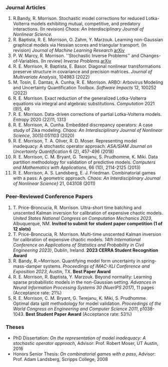 ### Journal Articles
1. R.Bandy, R. Morrison. Stochastic model corrections for reduced Lotka-Volterra models exhibiting mutual, competitive, and predatory interactions. 
(In revision) *Chaos: An Interdisciplinary Journal of Nonlinear Science.*   
1. R. Baptista, R. E. Morrison, O. Zahm, Y. Marzouk. Learning non-Gaussian graphical
    models via Hessian scores and triangular transport. (In revision) *Journal of Machine Learning Research*
   [arXiv](arxiv.org/abs/2101.03093)
1. P. W. Marcy, R. Morrison. ''Stochastic Inverse Problems'' and
    Changes-of-Variables.
    (In review) *Inverse Problems*
    [arXiv](arxiv.org/abs/2211.15730)  
1. R. E. Morrison, R. Baptista, E. Basor. Diagonal nonlinear transformations preserve
    structure in covariance and precision matrices. *Journal of Multivariate Analysis*, 104983 (2022)  
1. M. Tosin, E. Dantas, A. Cunha, R. E. Morrison. ARBO: Arbovirus Modeling and Uncertainty
    Quantification Toolbox. *Software Impacts* 12, 100252 (2022)  
1. R. E. Morrison. Exact reduction of the generalized Lotka-Volterra
    equations via integral and algebraic substitutions. *Computation* 2021 (9)5, 49  
1. R. E. Morrison. Data-driven corrections of partial Lotka-Volterra models.
    *Entropy* 2020 (22)11, 1313  
1. R. E. Morrison, A. Cunha. Embedded discrepancy operators: A case study of Zika
    modeling. *Chaos: An Interdisciplinary Journal of Nonlinear Science*, 30(5):051103 (2020)  
1. R. E. Morrison, T. A. Oliver, R. D. Moser. Representing model inadequacy: A stochastic
      operator approach. *ASA/SIAM Journal on Uncertainty Quantification* 6 (2), 457-496 (2018)  
1. R. E. Morrison, C. M. Bryant, G. Terejanu, S. Prudhomme, K. Miki. Data partition methodology for validation of predictive models. 
      *Computers and Mathematics with Applications*, 66 (10), 2114-2125 (2013)  
1. R. E. Morrison, A. S. Landsberg, E. J. Friedman. Combinatorial games
        with a pass: A geometric approach. *Chaos: An Interdisciplinary Journal of Nonlinear Science}*  21, 043108 (2011)

### Peer-Reviewed Conference Papers
1. T. Price-Broncucia, R. Morrison. Ultra-short time batching and unscented Kalman inversion for
    calibration of expensive chaotic models. *United States National Congress on Computation
    Mechanics 2023*, Albuquerque, NM. **Invited to submit for student paper competition (1 of 12 slots)**  
1. T. Price-Broncucia, R. Morrison. Multi-time unscented Kalman inversion for calibration
    of expensive chaotic models. *14th International Conference on Applications of Statistics and
    Probability in Civil Engineering 2023}*, Dublin, Ireland. **2023 CERRA Student Recognition Award**
1. R. Bandy, R.~Morrison. Quantifying model form uncertainty in spring-mass-damper systems.
    *Proceedings of IMAC-XLI Conference and Exposition 2023*, Austin, TX. **Best Paper Award**
1. R. E. Morrison, R. Baptista, Y. Marzouk. Beyond normality: Learning sparse probabilistic models in the non-Gaussian setting.
  *Advances in Neural Information Processing Systems 30 (NuerIPS 2017)*, 11 pages (Acceptance rate: 21\%)
1. R. E. Morrison, C. M. Bryant, G. Terejanu, K. Miki, S. Prudhomme.
        Optimal data split methodology for model validation. *Proceedings of
      the World Congress on Engineering and Computer Science 2011*, p1038-1043. **Best Student
      Paper Award** (Acceptance rate: 53\%)

### Theses
- PhD Dissertation: *On the representation of model inadequacy: A stochastic operator approach*, 
 Advisor: Prof. Robert Moser, UT Austin, 2016
- Honors Senior Thesis: *On combinatorial games with a pass*, Advisor: Prof. Adam Landsberg, Scripps College, 2008

